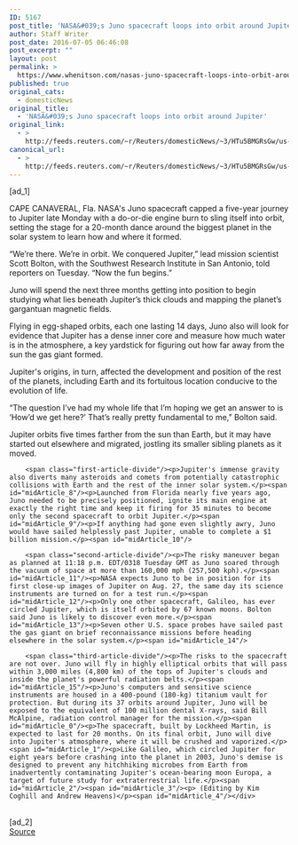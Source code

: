 ```yaml
---
ID: 5167
post_title: 'NASA&#039;s Juno spacecraft loops into orbit around Jupiter'
author: Staff Writer
post_date: 2016-07-05 06:46:08
post_excerpt: ""
layout: post
permalink: >
  https://www.whenitson.com/nasas-juno-spacecraft-loops-into-orbit-around-jupiter/
published: true
original_cats:
  - domesticNews
original_title:
  - 'NASA&#039;s Juno spacecraft loops into orbit around Jupiter'
original_link:
  - >
    http://feeds.reuters.com/~r/Reuters/domesticNews/~3/HTu5BMGRsGw/us-space-jupiter-idUSKCN0ZK0VE
canonical_url:
  - >
    http://feeds.reuters.com/~r/Reuters/domesticNews/~3/HTu5BMGRsGw/us-space-jupiter-idUSKCN0ZK0VE
---
```

 [ad_1]
<br><div id="articleText">
<span id="midArticle_start"/>

<span id="midArticle_0"/><span class="focusParagraph" readability="6"><p><span class="articleLocation">CAPE CANAVERAL, Fla.</span> NASA's Juno spacecraft capped a five-year journey to Jupiter late Monday with a do-or-die engine burn to sling itself into orbit, setting the stage for a 20-month dance around the biggest planet in the solar system to learn how and where it formed.</p></span><span id="midArticle_1"/><p>“We’re there. We’re in orbit. We conquered Jupiter,” lead mission scientist Scott Bolton, with the Southwest Research Institute in San Antonio, told reporters on Tuesday. “Now the fun begins.”</p><span id="midArticle_2"/><p>Juno will spend the next three months getting into position to begin studying what lies beneath Jupiter’s thick clouds and mapping the planet’s gargantuan magnetic fields.</p><span id="midArticle_3"/><p>Flying in egg-shaped orbits, each one lasting 14 days, Juno also will look for evidence that Jupiter has a dense inner core and measure how much water is in the atmosphere, a key yardstick for figuring out how far away from the sun the gas giant formed.</p><span id="midArticle_4"/><p>Jupiter's origins, in turn, affected the development and position of the rest of the planets, including Earth and its fortuitous location conducive to the evolution of life.</p><span id="midArticle_5"/><p>“The question I’ve had my whole life that I’m hoping we get an answer to is ‘How’d we get here?’ That’s really pretty fundamental to me,” Bolton said.</p><span id="midArticle_6"/><p>Jupiter orbits five times farther from the sun than Earth, but it may have started out elsewhere and migrated, jostling its smaller sibling planets as it moved.</p><span id="midArticle_7"/>
        
        <span class="first-article-divide"/><p>Jupiter's immense gravity also diverts many asteroids and comets from potentially catastrophic collisions with Earth and the rest of the inner solar system.</p><span id="midArticle_8"/><p>Launched from Florida nearly five years ago, Juno needed to be precisely positioned, ignite its main engine at exactly the right time and keep it firing for 35 minutes to become only the second spacecraft to orbit Jupiter.</p><span id="midArticle_9"/><p>If anything had gone even slightly awry, Juno would have sailed helplessly past Jupiter, unable to complete a $1 billion mission.</p><span id="midArticle_10"/>
        
        <span class="second-article-divide"/><p>The risky maneuver began as planned at 11:18 p.m. EDT/0318 Tuesday GMT as Juno soared through the vacuum of space at more than 160,000 mph (257,500 kph).</p><span id="midArticle_11"/><p>NASA expects Juno to be in position for its first close-up images of Jupiter on Aug. 27, the same day its science instruments are turned on for a test run.</p><span id="midArticle_12"/><p>Only one other spacecraft, Galileo, has ever circled Jupiter, which is itself orbited by 67 known moons. Bolton said Juno is likely to discover even more.</p><span id="midArticle_13"/><p>Seven other U.S. space probes have sailed past the gas giant on brief reconnaissance missions before heading elsewhere in the solar system.</p><span id="midArticle_14"/>
        
        <span class="third-article-divide"/><p>The risks to the spacecraft are not over. Juno will fly in highly elliptical orbits that will pass within 3,000 miles (4,800 km) of the tops of Jupiter's clouds and inside the planet's powerful radiation belts.</p><span id="midArticle_15"/><p>Juno's computers and sensitive science instruments are housed in a 400-pound (180-kg) titanium vault for protection. But during its 37 orbits around Jupiter, Juno will be exposed to the equivalent of 100 million dental X-rays, said Bill McAlpine, radiation control manager for the mission.</p><span id="midArticle_0"/><p>The spacecraft, built by Lockheed Martin, is expected to last for 20 months. On its final orbit, Juno will dive into Jupiter's atmosphere, where it will be crushed and vaporized.</p><span id="midArticle_1"/><p>Like Galileo, which circled Jupiter for eight years before crashing into the planet in 2003, Juno's demise is designed to prevent any hitchhiking microbes from Earth from inadvertently contaminating Jupiter's ocean-bearing moon Europa, a target of future study for extraterrestrial life.</p><span id="midArticle_2"/><span id="midArticle_3"/><p> (Editing by Kim Coghill and Andrew Heavens)</p><span id="midArticle_4"/></div>
<br>[ad_2]
<br><a href="http://feeds.reuters.com/~r/Reuters/domesticNews/~3/HTu5BMGRsGw/us-space-jupiter-idUSKCN0ZK0VE">Source </a>